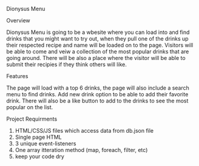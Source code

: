 Dionysus Menu

Overview 

Dionysus Menu is going to be a wbesite where you can load into and find drinks
that you might want to try out, when they pull one of the drinks up their
respected recipe and name will be loaded on to the page. Visitors will be
able to come and veiw a collection of the most popular drinks that are going
around. There will be also a place where the visitor will be able to submit
their recipies if they think others will like. 

Features

The page will load with a top 6 drinks, the page will also include a search 
menu to find drinks. Add new drink option to be able to add their favorite
drink. There will also be a like button to add to the drinks to see the most 
popular on the list. 


Project Requirments
1. HTML/CSS/JS files which access data from db.json file
2. Single page HTML
3. 3 unique event-listeners
4. One array itteration method (map, foreach, filter, etc)
5. keep your code dry 

